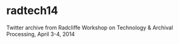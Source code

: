 radtech14
=========

Twitter archive from Radcliffe Workshop on Technology &amp; Archival Processing, April 3-4, 2014
